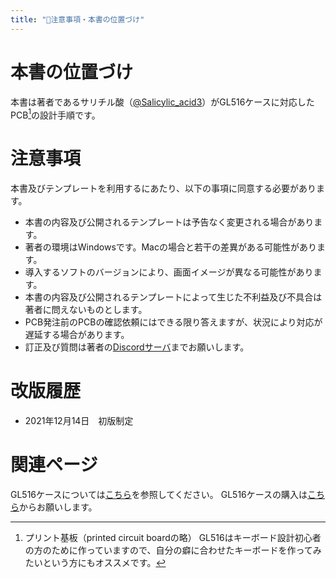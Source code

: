 ```yaml
---
title: "📝注意事項・本書の位置づけ"
---
```


# 本書の位置づけ

本書は著者であるサリチル酸（[@Salicylic_acid3](https://twitter.com/Salicylic_acid3)）がGL516ケースに対応したPCB[^1]の設計手順です。
[^1]: プリント基板（printed circuit boardの略）
GL516はキーボード設計初心者の方のために作っていますので、自分の癖に合わせたキーボードを作ってみたいという方にもオススメです。

# 注意事項

本書及びテンプレートを利用するにあたり、以下の事項に同意する必要があります。
- 本書の内容及び公開されるテンプレートは予告なく変更される場合があります。
- 著者の環境はWindowsです。Macの場合と若干の差異がある可能性があります。
- 導入するソフトのバージョンにより、画面イメージが異なる可能性があります。
- 本書の内容及び公開されるテンプレートによって生じた不利益及び不具合は著者に問えないものとします。
- PCB発注前のPCBの確認依頼にはできる限り答えますが、状況により対応が遅延する場合があります。
- 訂正及び質問は著者の[Discordサーバ](https://salicylic-acid3.hatenablog.com/entry/welcome-discord)までお願いします。

# 改版履歴

- 2021年12月14日　初版制定

# 関連ページ
GL516ケースについては[こちら](https://salicylic-acid3.hatenablog.com/entry/gl516-introduction)を参照してください。
GL516ケースの購入は[こちら](https://shop.yushakobo.jp/products/3342)からお願いします。

